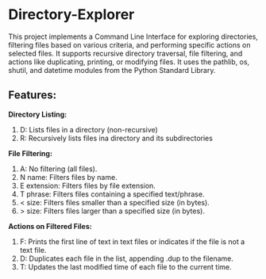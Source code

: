 # Directory-Explorer

This project implements a Command Line Interface for exploring directories, filtering files based on various criteria, and performing specific actions on selected files. It supports recursive directory traversal, file filtering, and actions like duplicating, printing, or modifying files. It uses the pathlib, os, shutil, and datetime modules from the Python Standard Library.

## Features:
**Directory Listing:**
1. D: Lists files in a directory (non-recursive)
2. R: Recursively lists files ina directory and its subdirectories

**File Filtering:**
1. A: No filtering (all files).
2. N name: Filters files by name.
3. E extension: Filters files by file extension.
4. T phrase: Filters files containing a specified text/phrase.
5. < size: Filters files smaller than a specified size (in bytes).
6. \> size: Filters files larger than a specified size (in bytes).

**Actions on Filtered Files:**
1. F: Prints the first line of text in text files or indicates if the file is not a text file.
2. D: Duplicates each file in the list, appending .dup to the filename.
3. T: Updates the last modified time of each file to the current time.
